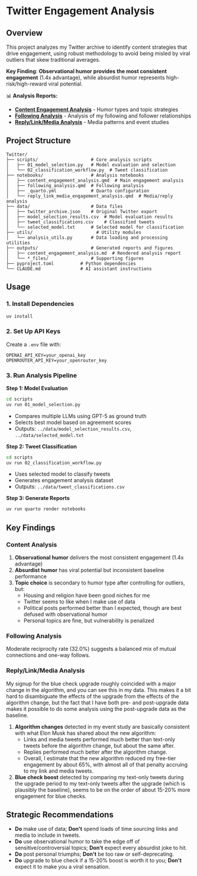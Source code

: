 # Twitter Engagement Analysis

## Overview

This project analyzes my Twitter archive to identify content strategies that drive engagement, using robust methodology to avoid being misled by viral outliers that skew traditional averages.

**Key Finding**: **Observational humor provides the most consistent engagement** (1.4x advantage), while absurdist humor represents high-risk/high-reward viral potential.

📊 **Analysis Reports:**
- **[Content Engagement Analysis](outputs/content_engagement_analysis.md)** - Humor types and topic strategies
- **[Following Analysis](outputs/following_analysis.md)** - Analysis of my following and follower relationships
- **[Reply/Link/Media Analysis](outputs/reply_link_media_engagement_analysis.md)** - Media patterns and event studies

## Project Structure

```
Twitter/
├── scripts/                    # Core analysis scripts
│   ├── 01_model_selection.py   # Model evaluation and selection
│   └── 02_classification_workflow.py  # Tweet classification
├── notebooks/                  # Analysis notebooks
│   ├── content_engagement_analysis.qmd  # Main engagement analysis
│   ├── following_analysis.qmd  # Following analysis
│   ├── _quarto.yml             # Quarto configuration
│   └── reply_link_media_engagement_analysis.qmd  # Media/reply analysis
├── data/                       # Data files
│   ├── twitter_archive.json    # Original Twitter export
│   ├── model_selection_results.csv  # Model evaluation results
│   ├── tweet_classifications.csv    # Classified tweets
│   └── selected_model.txt      # Selected model for classification
├── utils/                        # Utility modules
│   └── analysis_utils.py       # Data loading and processing utilities
├── outputs/                    # Generated reports and figures
│   ├── content_engagement_analysis.md  # Rendered analysis report
│   └── *_files/                # Supporting figures
├── pyproject.toml          # Python dependencies
└── CLAUDE.md               # AI assistant instructions
```

## Usage

### 1. Install Dependencies
```bash
uv install
```

### 2. Set Up API Keys
Create a `.env` file with:
```
OPENAI_API_KEY=your_openai_key
OPENROUTER_API_KEY=your_openrouter_key
```

### 3. Run Analysis Pipeline

**Step 1: Model Evaluation**
```bash
cd scripts
uv run 01_model_selection.py
```
- Compares multiple LLMs using GPT-5 as ground truth
- Selects best model based on agreement scores
- Outputs: `../data/model_selection_results.csv`, `../data/selected_model.txt`

**Step 2: Tweet Classification**  
```bash
cd scripts
uv run 02_classification_workflow.py
```
- Uses selected model to classify tweets
- Generates engagement analysis dataset
- Outputs: `../data/tweet_classifications.csv`

**Step 3: Generate Reports**

```bash
uv run quarto render notebooks
```

## Key Findings

### Content Analysis

1. **Observational humor** delivers the most consistent engagement (1.4x advantage)
2. **Absurdist humor** has viral potential but inconsistent baseline performance  
3. **Topic choice** is secondary to humor type after controlling for outliers, but:
   - Housing and religion have been good niches for me
   - Twitter seems to like when I make use of data
   - Political posts performed better than I expected, though are best defused with observational humor
   - Personal topics are fine, but vulnerability is penalized

### Following Analysis

Moderate reciprocity rate (32.0%) suggests a balanced mix of mutual connections and one-way follows.

### Reply/Link/Media Analysis

My signup for the blue check upgrade roughly coincided with a major change in the algorithm, and you can see this in my data. This makes it a bit hard to disambiguate the effects of the upgrade from the effects of the algorithm change, but the fact that I have both pre- and post-upgrade data makes it possible to do some analysis using the post-upgrade data as the baseline.

1. **Algorithm changes** detected in my event study are basically consistent with what Elon Musk has shared about the new algorithm:
   - Links and media tweets performed much better than text-only tweets before the algorithm change, but about the same after.
   - Replies performed much better after the algorithm change.
   - Overall, I estimate that the new algorithm reduced my free-tier engagement by about 65%, with almost all of that penalty accruing to my link and media tweets.
2. **Blue check boost** detected by comparing my text-only tweets during the upgrade period to my text-only tweets after the upgrade (which is plausibly the baseline), seems to be on the order of about 15-20% more engagement for blue checks.

## Strategic Recommendations

- **Do** make use of data; **Don't** spend loads of time sourcing links and media to include in tweets.
- **Do** use observational humor to take the edge off of sensitive/controversial topics; **Don't** expect every absurdist joke to hit.
- **Do** post personal triumphs; **Don't** be too raw or self-deprecating.
- **Do** upgrade to blue check if a 15-20% boost is worth it to you; **Don't** expect it to make you a viral sensation.

